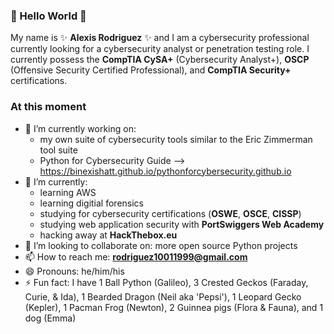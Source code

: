 ### 👋 Hello World 👋

My name is ✨ **Alexis Rodriguez** ✨ and I am a cybersecurity professional currently looking for a cybersecurity analyst or penetration testing role. I currently possess the **CompTIA CySA+** (Cybersecurity Analyst+), **OSCP** (Offensive Security Certified Professional), and **CompTIA Security+** certifications.

### At this moment
- 🔭 I’m currently working on:
  - my own suite of cybersecurity tools similar to the Eric Zimmerman tool suite
  - Python for Cybersecurity Guide --> https://binexishatt.github.io/pythonforcybersecurity.github.io
- 🌱 I’m currently: 
  - learning AWS
  - learning digitial forensics
  - studying for cybersecurity certifications (**OSWE**, **OSCE**, **CISSP**)
  - studying web application security with **PortSwiggers Web Academy**
  - hacking away at **HackThebox.eu**
- 👯 I’m looking to collaborate on: more open source Python projects
- 📫 How to reach me: **rodriguez10011999@gmail.com**
- 😄 Pronouns: he/him/his
- ⚡ Fun fact: I have 1 Ball Python (Galileo), 3 Crested Geckos (Faraday, Curie, & Ida), 1 Bearded Dragon (Neil aka 'Pepsi'), 1 Leopard Gecko (Kepler), 1 Pacman Frog (Newton), 2 Guinnea pigs (Flora & Fauna), and 1 dog (Emma)
